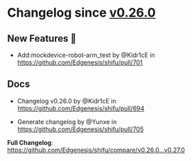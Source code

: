 # Changelog since [v0.26.0](https://github.com/Edgenesis/shifu/releases/tag/v0.26.0)

## New Features 🎉

* Add:mockdevice-robot-arm_test by @Kidr1cE in https://github.com/Edgenesis/shifu/pull/701

## Docs

* Changelog v0.26.0 by @Kidr1cE in https://github.com/Edgenesis/shifu/pull/694

* Generate changelog by @Yunxe in https://github.com/Edgenesis/shifu/pull/705

**Full Changelog**: https://github.com/Edgenesis/shifu/compare/v0.26.0...v0.27.0